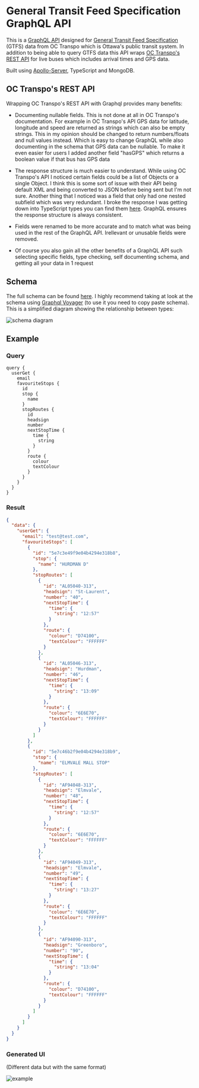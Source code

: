 # General Transit Feed Specification GraphQL API

This is a [GraphQL API](https://graphql.org/) designed for [General Transit Feed Specification](https://developers.google.com/transit/gtfs)
(GTFS) data from OC Transpo which is Ottawa's public transit system.
In addition to being able to query GTFS data this API wraps [OC Transpo's REST API](https://www.octranspo.com/en/plan-your-trip/travel-tools/developers/dev-doc)
for live buses which includes arrival times and GPS data.

Built using [Apollo-Server](https://www.apollographql.com/docs/apollo-server/), TypeScript and MongoDB.

## OC Transpo's REST API

Wrapping OC Transpo's REST API with Graphql provides many benefits:

- Documenting nullable fields. This is not done at all in OC Transpo's documentation. For example in OC Transpo's API GPS data for latitude, longitude and speed are
returned as strings which can also be empty strings. This in my opinion should be changed to return numbers/floats and null values instead. Which is easy to change GraphQL
while also documenting in the schema that GPS data can be nullable. To make it even easier for users I added another field "hasGPS" which returns a boolean value if that bus
has GPS data

- The response structure is much easier to understand. While using OC Transpo's API I noticed certain fields could be a list of Objects or a single Object.
I think this is some sort of issue with their API being default XML and being converted to JSON before being sent but I'm not sure.
Another thing that I noticed was a field that only had one nested subfield which was very redundant.
I broke the response I was getting down into TypeScript types you can find them [here](./src/graphql/LiveBusData/types.ts).
GraphQL ensures the response structure is always consistent.

- Fields were renamed to be more accurate and to match what was being used in the rest of the GraphQL API. Irellevant or unusable fields were removed.

- Of course you also gain all the other benefits of a GraphQL API such selecting specific fields, type checking, self documenting schema, and getting all your data in 1 request

## Schema

The full schema can be found [here](./src/graphql/schema.ts).
I highly recommend taking at look at the schema using [Graphql Voyager](https://apis.guru/graphql-voyager/) (to use it you need to copy paste schema).
This is a simplified diagram showing the relationship between types:

![schema diagram](content/diagram.png)

## Example

### Query

```gql
query {
  userGet {
    email
    favouriteStops {
      id
      stop {
        name
      }
      stopRoutes {
        id
        headsign
        number
        nextStopTime {
          time {
            string
          }
        }
        route {
          colour
          textColour
        }
      }
    }
  }
}
```

### Result

``` json
{
  "data": {
    "userGet": {
      "email": "test@test.com",
      "favouriteStops": [
        {
          "id": "5e7c3e49f9e04b4294e318b8",
          "stop": {
            "name": "HURDMAN D"
          },
          "stopRoutes": [
            {
              "id": "AL05040-313",
              "headsign": "St-Laurent",
              "number": "40",
              "nextStopTime": {
                "time": {
                  "string": "12:57"
                }
              },
              "route": {
                "colour": "D74100",
                "textColour": "FFFFFF"
              }
            },
            {
              "id": "AL05046-313",
              "headsign": "Hurdman",
              "number": "46",
              "nextStopTime": {
                "time": {
                  "string": "13:09"
                }
              },
              "route": {
                "colour": "6E6E70",
                "textColour": "FFFFFF"
              }
            }
          ]
        },
        {
          "id": "5e7c46b2f9e04b4294e318b9",
          "stop": {
            "name": "ELMVALE MALL STOP"
          },
          "stopRoutes": [
            {
              "id": "AF94048-313",
              "headsign": "Elmvale",
              "number": "48",
              "nextStopTime": {
                "time": {
                  "string": "12:57"
                }
              },
              "route": {
                "colour": "6E6E70",
                "textColour": "FFFFFF"
              }
            },
            {
              "id": "AF94049-313",
              "headsign": "Elmvale",
              "number": "49",
              "nextStopTime": {
                "time": {
                  "string": "13:27"
                }
              },
              "route": {
                "colour": "6E6E70",
                "textColour": "FFFFFF"
              }
            },
            {
              "id": "AF94090-313",
              "headsign": "Greenboro",
              "number": "90",
              "nextStopTime": {
                "time": {
                  "string": "13:04"
                }
              },
              "route": {
                "colour": "D74100",
                "textColour": "FFFFFF"
              }
            }
          ]
        }
      ]
    }
  }
}
```

### Generated UI

(Different data but with the same format)

![example](content/ui.png)
